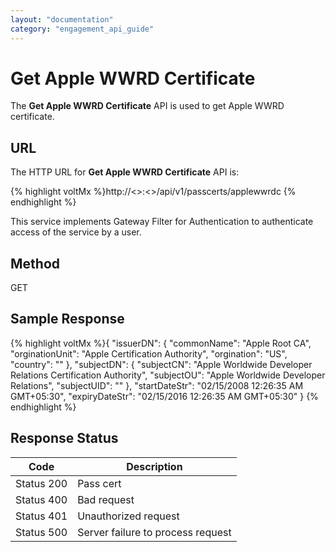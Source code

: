 ```yaml
---
layout: "documentation"
category: "engagement_api_guide"
---
```


# Get Apple WWRD Certificate

The **Get Apple WWRD Certificate** API is used to get Apple WWRD certificate.

## URL

The HTTP URL for **Get Apple WWRD Certificate** API is:

{% highlight voltMx %}http://<<host>>:<<port>>/api/v1/passcerts/applewwrdc
{% endhighlight %}

This service implements Gateway Filter for Authentication to authenticate access of the service by a user.

## Method

GET

## Sample Response

{% highlight voltMx %}{
"issuerDN": {
"commonName": "Apple Root CA",
"orginationUnit": "Apple Certification Authority",
"orgination": "US",
"country": ""
},
"subjectDN": {
"subjectCN": "Apple Worldwide Developer Relations Certification Authority",
"subjectOU": "Apple Worldwide Developer Relations",
"subjectUID": ""
},
"startDateStr": "02/15/2008 12:26:35 AM GMT+05:30",
"expiryDateStr": "02/15/2016 12:26:35 AM GMT+05:30"
}
{% endhighlight %}

## Response Status

| Code       | Description                       |
| ---------- | --------------------------------- |
| Status 200 | Pass cert                         |
| Status 400 | Bad request                       |
| Status 401 | Unauthorized request              |
| Status 500 | Server failure to process request |
